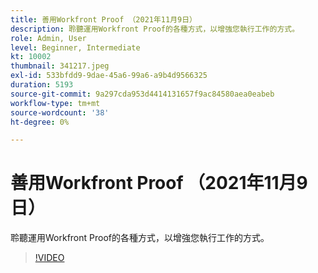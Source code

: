 ```yaml
---
title: 善用Workfront Proof （2021年11月9日）
description: 聆聽運用Workfront Proof的各種方式，以增強您執行工作的方式。
role: Admin, User
level: Beginner, Intermediate
kt: 10002
thumbnail: 341217.jpeg
exl-id: 533bfdd9-9dae-45a6-99a6-a9b4d9566325
duration: 5193
source-git-commit: 9a297cda953d4414131657f9ac84580aea0eabeb
workflow-type: tm+mt
source-wordcount: '38'
ht-degree: 0%

---
```


# 善用Workfront Proof （2021年11月9日）

聆聽運用Workfront Proof的各種方式，以增強您執行工作的方式。

>[!VIDEO](https://video.tv.adobe.com/v/341217/?quality=12&learn=on)
